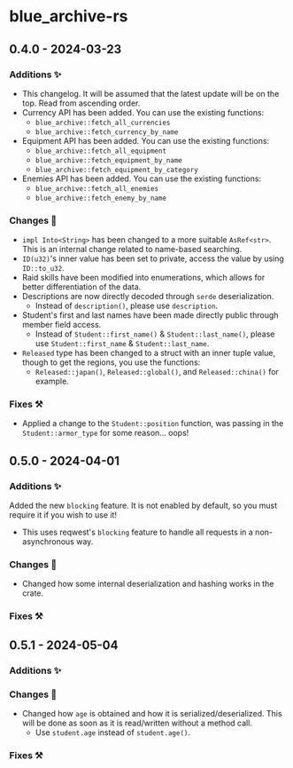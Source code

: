 # blue_archive-rs

## 0.4.0 - 2024-03-23

### Additions ✨

- This changelog. It will be assumed that the latest update will be on the top. Read from ascending order.
- Currency API has been added. You can use the existing functions:
  - `blue_archive::fetch_all_currencies`
  - `blue_archive::fetch_currency_by_name`
- Equipment API has been added. You can use the existing functions:
  - `blue_archive::fetch_all_equipment`
  - `blue_archive::fetch_equipment_by_name`
  - `blue_archive::fetch_equipment_by_category`
- Enemies API has been added. You can use the existing functions:
  - `blue_archive::fetch_all_enemies`
  - `blue_archive::fetch_enemy_by_name`

### Changes 📝

- `impl Into<String>` has been changed to a more suitable `AsRef<str>`. This is an internal change related to name-based searching.
- `ID(u32)`'s inner value has been set to private, access the value by using `ID::to_u32`.
- Raid skills have been modified into enumerations, which allows for better differentiation of the data.
- Descriptions are now directly decoded through `serde` deserialization.
  - Instead of `description()`, please use `description`.
- Student's first and last names have been made directly public through member field access.
  - Instead of `Student::first_name()` & `Student::last_name()`, please use `Student::first_name` & `Student::last_name`.
- `Released` type has been changed to a struct with an inner tuple value, though to get the regions, you use the functions:
  - `Released::japan()`, `Released::global()`, and `Released::china()` for example.

### Fixes ⚒️

- Applied a change to the `Student::position` function, was passing in the `Student::armor_type` for some reason... oops!

## 0.5.0 - 2024-04-01

### Additions ✨

Added the new `blocking` feature. It is not enabled by default, so you must require it if you wish to use it!

- This uses reqwest's `blocking` feature to handle all requests in a non-asynchronous way.

### Changes 📝

- Changed how some internal deserialization and hashing works in the crate.

### Fixes ⚒️

## 0.5.1 - 2024-05-04

### Additions ✨

### Changes 📝

- Changed how `age` is obtained and how it is serialized/deserialized. This will be done as soon as it is read/written without a method call.
  - Use `student.age` instead of `student.age()`.

### Fixes ⚒️
